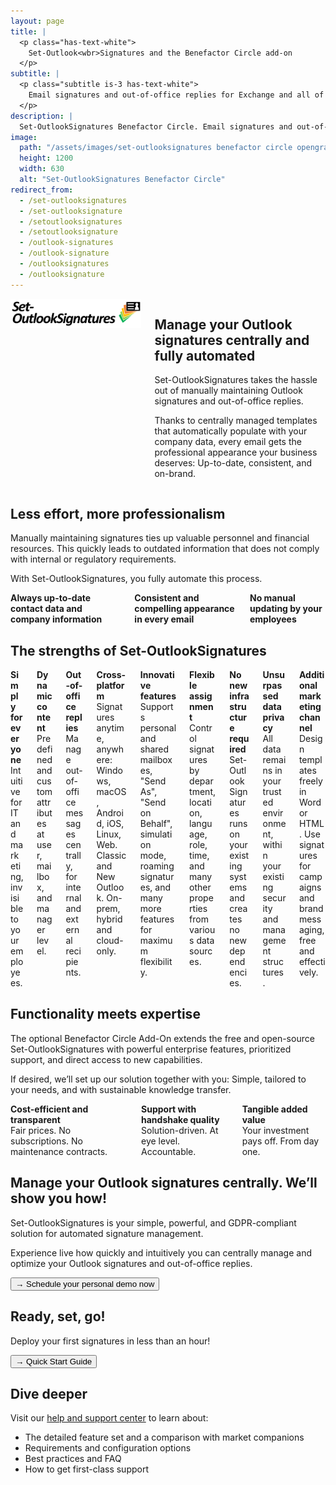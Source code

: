 ```yaml
---
layout: page
title: |
  <p class="has-text-white">
    Set-Outlook<wbr>Signatures and the Benefactor Circle add-on
  </p>
subtitle: |
  <p class="subtitle is-3 has-text-white">
    Email signatures and out-of-office replies for Exchange and all of Outlook.<br>Full-featured, cost-effective, unsurpassed data privacy.
  </p>
description: |
  Set-OutlookSignatures Benefactor Circle. Email signatures and out-of-office replies for Exchange and all of Outlook. Full-featured, cost-effective, unsurpassed data privacy.
image:
  path: "/assets/images/set-outlooksignatures benefactor circle opengraph1200x630.png"
  height: 1200
  width: 630
  alt: "Set-OutlookSignatures Benefactor Circle"
redirect_from:
  - /set-outlooksignatures
  - /set-outlooksignature
  - /setoutlooksignatures
  - /setoutlooksignature
  - /outlook-signatures
  - /outlook-signature
  - /outlooksignatures
  - /outlooksignature
---
```

<div id="content-en">
  <div class="columns">
    <div class="column is-one-quarter">
      <img src="/assets/images/set-outlooksignatures logo.png" alt="Set-OutlookSignatures">
    </div>
    <div class="column">
      <h2>Manage your Outlook signatures centrally and fully automated</h2>
      <p>Set-OutlookSignatures takes the hassle out of manually maintaining Outlook signatures and out-of-office replies.</p>
      <p>Thanks to centrally managed templates that automatically populate with your company data, every email gets the professional appearance your business deserves: Up-to-date, consistent, and on-brand.</p>
    </div>
  </div>


  <h2>Less effort, more professionalism</h2>
  <p>Manually maintaining signatures ties up valuable personnel and financial resources. This quickly leads to outdated information that does not comply with internal or regulatory requirements.</p>

  <p>With Set-OutlookSignatures, you fully automate this process.</p>

  <div class="columns is-multiline">
    <div class="column is-one-third-desktop is-half-tablet is-full-mobile">
      <div class="cell"><b>Always up-to-date contact data and company information</b></div>
    </div>
    <div class="column is-one-third-desktop is-half-tablet is-full-mobile">
      <div class="cell"><b>Consistent and compelling appearance in every email</b></div>
    </div>
    <div class="column is-one-third-desktop is-half-tablet is-full-mobile">
      <div class="cell"><b>No manual updating by your employees</b></div>
    </div>
  </div>


  <h2>The strengths of Set-OutlookSignatures</h2>
  <div class="columns is-multiline">
    <div class="column is-one-third-desktop is-half-tablet is-full-mobile">
      <div class="cell"><b>Simply for everyone</b><br>Intuitive for IT and marketing, invisible to your employees.</div>
    </div>
    <div class="column is-one-third-desktop is-half-tablet is-full-mobile">
      <div class="cell"><b>Dynamic content</b><br>Predefined and custom attributes at user, mailbox, and manager level.</div>
    </div>
    <div class="column is-one-third-desktop is-half-tablet is-full-mobile">
      <div class="cell"><b>Out-of-office replies</b><br>Manage out-of-office messages centrally, for internal and external recipients.</div>
    </div>
    <div class="column is-one-third-desktop is-half-tablet is-full-mobile">
      <div class="cell"><b>Cross-platform</b><br>Signatures anytime, anywhere: Windows, macOS, Android, iOS, Linux, Web. Classic and New Outlook. On-prem, hybrid and cloud-only.</div>
    </div>
    <div class="column is-one-third-desktop is-half-tablet is-full-mobile">
      <div class="cell"><b>Innovative features</b><br>Supports personal and shared mailboxes, "Send As", "Send on Behalf", simulation mode, roaming signatures, and many more features for maximum flexibility.</div>
    </div>
    <div class="column is-one-third-desktop is-half-tablet is-full-mobile">
      <div class="cell"><b>Flexible assignment</b><br>Control signatures by department, location, language, role, time, and many other properties from various data sources.</div>
    </div>
    <div class="column is-one-third-desktop is-half-tablet is-full-mobile">
      <div class="cell"><b>No new infrastructure required</b><br>Set-OutlookSignatures runs on your existing systems and creates no new dependencies.</div>
    </div>
    <div class="column is-one-third-desktop is-half-tablet is-full-mobile">
      <div class="cell"><b>Unsurpassed data privacy</b><br>All data remains in your trusted environment, within your existing security and management structures.</div>
    </div>
    <div class="column is-one-third-desktop is-half-tablet is-full-mobile">
      <div class="cell"><b>Additional marketing channel</b><br>Design templates freely in Word or HTML. Use signatures for campaigns and brand messaging, free and effectively.</div>
    </div>
  </div>


  <h2>Functionality meets expertise</h2>
  <p>The optional Benefactor Circle Add-On extends the free and open-source Set-OutlookSignatures with powerful enterprise features, prioritized support, and direct access to new capabilities.<p>

  <p>If desired, we’ll set up our solution together with you: Simple, tailored to your needs, and with sustainable knowledge transfer.<p>

  <div class="columns is-multiline">
    <div class="column is-one-third-desktop is-half-tablet is-full-mobile">
      <div class="cell"><b>Cost-efficient and transparent</b><br>Fair prices. No subscriptions. No maintenance contracts.</div>
    </div>
    <div class="column is-one-third-desktop is-half-tablet is-full-mobile">
      <div class="cell"><b>Support with handshake quality</b><br>Solution-driven. At eye level. Accountable.</div>
    </div>
    <div class="column is-one-third-desktop is-half-tablet is-full-mobile">
      <div class="cell"><b>Tangible added value</b><br>Your investment pays off. From day one.</div>
    </div>
  </div>


  <h2>Manage your Outlook signatures centrally. We’ll show you how!</h2>
  <p>Set-OutlookSignatures is your simple, powerful, and GDPR-compliant solution for automated signature management.<p>

  <p>Experience live how quickly and intuitively you can centrally manage and optimize your Outlook signatures and out-of-office replies.<p>

  <a href="https://outlook.cloud.microsoft/book/demo.set-outlooksignatures@explicitconsulting.at/" target="_blank"><button class="button is-link is-normal is-hover">→ Schedule your personal demo now</button></a>


  <h2>Ready, set, go!</h2>
  <p>Deploy your first signatures in less than an hour!<p>

  <a href="/quickstart" target="_blank"><button class="button is-link is-normal is-hover">→ Quick Start Guide</button></a>


  <h2>Dive deeper</h2>
  <p>Visit our <a href="/help" target="_blank">help and support center</a> to learn about:<p>
  <ul>
    <li>The detailed feature set and a comparison with market companions</li>
    <li>Requirements and configuration options</li>
    <li>Best practices and FAQ</li>
    <li>How to get first-class support</li>
  </ul>
</div>



<div id="content-de" style="display: none;">
  <div class="columns">
    <div class="column is-one-quarter">
      <img src="/assets/images/set-outlooksignatures logo.png" alt="Set-OutlookSignatures">
    </div>
    <div class="column">
      <h2>Verwalten Sie Ihre Outlook-Signaturen zentral und vollautomatisch</h2>
      <p>Set-OutlookSignatures nimmt Ihnen den Aufwand ab, Outlook-Signaturen und Abwesenheitsnachrichten manuell zu pflegen.</p>
      <p>Dank zentral verwalteter Vorlagen, die sich automatisch mit Ihren Unternehmensdaten füllen, erhält jede E-Mail den professionellen Auftritt, den Ihr Unternehmen verdient: Aktuell, einheitlich und markenkonform.</p>
    </div>
  </div>


  <h2>Weniger Aufwand, mehr Professionalität</h2>
  <p>Die manuelle Pflege von Signaturen bindet wertvolle personelle und finanzielle Kapazitäten. Das führt schnell zu veralteten Angaben, die weder internen noch regulatorischen Vorgaben entsprechen.</p>

  <p>Mit Set-OutlookSignatures automatisieren Sie diesen Prozess vollständig.</p>

  <div class="columns is-multiline">
    <div class="column is-one-third-desktop is-half-tablet is-full-mobile">
      <div class="cell"><b>Immer aktuelle Kontaktdaten und Unternehmensinformationen</b></div>
    </div>
    <div class="column is-one-third-desktop is-half-tablet is-full-mobile">
      <div class="cell"><b>Einheitlicher und überzeugender Auftritt in jeder E-Mail</b></div>
    </div>
    <div class="column is-one-third-desktop is-half-tablet is-full-mobile">
      <div class="cell"><b>Kein Nachpflegen durch Ihre Mitarbeiter</b></div>
    </div>
  </div>


  <h2>Die Stärken von Set-OutlookSignatures</h2>
  <div class="columns is-multiline">
    <div class="column is-one-third-desktop is-half-tablet is-full-mobile">
      <div class="cell"><b>Einfach für alle</b><br>Intuitiv für IT und Marketing, unsichtbar für Ihre Mitarbeiter.</div>
    </div>
    <div class="column is-one-third-desktop is-half-tablet is-full-mobile">
      <div class="cell"><b>Dynamische Inhalte</b><br>Vordefinierte und eigene Attribute auf Benutzer-, Postfach- und Manager-Ebene.</div>
    </div>
    <div class="column is-one-third-desktop is-half-tablet is-full-mobile">
      <div class="cell"><b>Abwesenheitsnotizen</b><br>Verwalten Sie Abwesenheitsmeldungen zentral, für interne und externe Empfänger.</div>
    </div>
    <div class="column is-one-third-desktop is-half-tablet is-full-mobile">
      <div class="cell"><b>Plattformübergreifend</b><br>Signaturen immer und überall: Windows, macOS, Android, iOS, Linux, Web. Klassisches und neues Outlook. On-prem, hybrid und cloud-only.</div>
    </div>
    <div class="column is-one-third-desktop is-half-tablet is-full-mobile">
      <div class="cell"><b>Innovative Funktionen</b><br>Unterstützt persönliche und gemeinsame Postfächer, "Senden Als", "Senden im Auftrag von", Simulationsmodus, Roaming Signatures, sowie zahlreiche weitere Funktionen für maximale Flexibilität.</div>
    </div>
    <div class="column is-one-third-desktop is-half-tablet is-full-mobile">
      <div class="cell"><b>Flexible Zuweisung</b><br>Steuern Sie Signaturen nach Abteilung, Standort, Sprache, Rolle, Zeit und vielen weiteren Eigenschaften aus unterschiedlichen Datenquellen.</div>
    </div>
    <div class="column is-one-third-desktop is-half-tablet is-full-mobile">
      <div class="cell"><b>Keine neue Infrastruktur nötig</b><br>Set-OutlookSignatures läuft auf Ihren bestehenden Systemen und erzeugt keine neuen Abhängigkeiten.</div>
    </div>
    <div class="column is-one-third-desktop is-half-tablet is-full-mobile">
      <div class="cell"><b>Unübertroffener Datenschutz</b><br>Alle Daten bleiben in Ihrer vertrauten Umgebung, innerhalb Ihrer bestehenden Sicherheits- und Verwaltungsstrukturen.</div>
    </div>
    <div class="column is-one-third-desktop is-half-tablet is-full-mobile">
      <div class="cell"><b>Zusätzlicher Marketingkanal</b><br>Gestalten Sie Vorlagen frei in Word oder HTML. Nutzen Sie Signaturen für Kampagnen und Markenbotschaften, kostenlos und effektiv.</div>
    </div>
  </div>


  <h2>Funktionalität trifft Expertise</h2>
  <p>Das optionale Benefactor Circle Add-On erweitert das quelloffene und kostenlose Set-OutlookSignatures um leistungsstarke Unternehmensfunktionen, priorisierten Support und direkten Zugang zu neuen Leistungsmerkmalen.<p>

  <p>Auf Wunsch richten wir unsere Lösung gemeinsam mit Ihnen ein: Einfach, auf Ihre Bedürfnisse zugeschnitten und mit nachhaltigem Wissenstransfer.<p>

  <div class="columns is-multiline">
    <div class="column is-one-third-desktop is-half-tablet is-full-mobile">
      <div class="cell"><b>Kosteneffizient und transparent</b><br>Faire Preise. Keine Abos. Keine Wartungsverträge.</div>
    </div>
    <div class="column is-one-third-desktop is-half-tablet is-full-mobile">
      <div class="cell"><b>Support mit Handschlagqualität</b><br>Lösungsstark. Auf Augenhöhe. Verantwortungsbewusst.</div>
    </div>
    <div class="column is-one-third-desktop is-half-tablet is-full-mobile">
      <div class="cell"><b>Spürbarer Mehrwert</b><br>Ihre Investition entlastet. Vom ersten Tag an.</div>
    </div>
  </div>


  <h2>Verwalten Sie Ihre Outlook-Signaturen zentral. Wir zeigen Ihnen, wie!</h2>
  <p>Set-OutlookSignatures ist Ihre einfache, leistungsstarke und DSGVO-konforme Lösung für automatische Signaturverwaltung.<p>

  <p>Erleben Sie live, wie schnell und intuitiv Sie Ihre Outlook-Signaturen und Abwesenheitsnotizen zentral verwalten und optimieren können.<p>

  <a href="https://outlook.cloud.microsoft/book/demo.set-outlooksignatures@explicitconsulting.at/" target="_blank"><button class="button is-link is-normal is-hover">→ Jetzt persönliche Demo vereinbaren</button></a>


  <h2>Auf die Plätze, fertig, los!</h2>
  <p>Deploy your first signatures in less than an hour!<p>

  <a href="/quickstart" target="_blank"><button class="button is-link is-normal is-hover">→ Quick Start Guide</button></a>


  <h2>Tiefer eintauchen</h2>
  <p>Besuchen Sie unser <a href="/help" target="_blank">Hilfe- und Supportcenter</a> um mehr zu erfahren:<p>
  <ul>
    <li>Detaillierter Funktionsumfang und Vergleich mit Mitbewerbern</li>
    <li>Anforderungen und Konfigurationsmöglichkeiten</li>
    <li>Best practices und FAQ</li>
    <li>Wie Sie erstklassigen Support erhalten</li>
  </ul>
</div>


<script>
  document.addEventListener('DOMContentLoaded', function () {
    const lang = navigator.language || navigator.userLanguage || 'en';
    const contentEn = document.getElementById('content-en');
    const contentDe = document.getElementById('content-de');

    if (lang.startsWith('de')) {
      if (contentEn) contentEn.style.display = 'none';
      if (contentDe) contentDe.style.display = 'block';
    } else {
      if (contentEn) contentEn.style.display = 'block';
      if (contentDe) contentDe.style.display = 'none';
    }
  });
</script>

